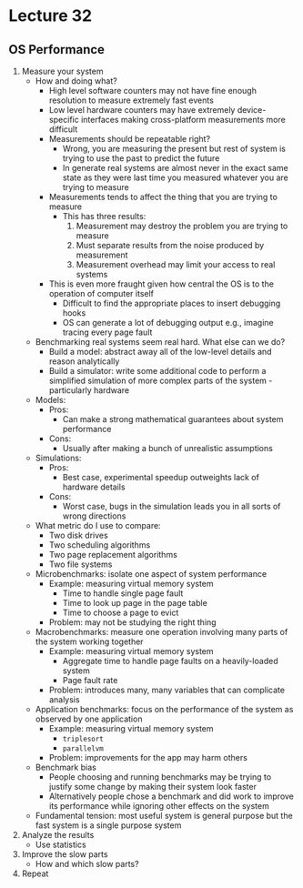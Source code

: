 # Lecture 32

## OS Performance

1. Measure your system
    * How and doing what?
        + High level software counters may not have fine enough resolution to measure extremely fast events
        + Low level hardware counters may have extremely device-specific interfaces making cross-platform measurements more difficult
        + Measurements should be repeatable right?
            - Wrong, you are measuring the present but rest of system is trying to use the past to predict the future
            - In generate real systems are almost never in the exact same state as they were last time you measured whatever you are trying to measure
        + Measurements tends to affect the thing that you are trying to measure
            - This has three results:
                1. Measurement may destroy the problem you are trying to measure
                2. Must separate results from the noise produced by measurement
                3. Measurement overhead may limit your access to real systems
        + This is even more fraught given how central the OS is to the operation of computer itself
            - Difficult to find the appropriate places to insert debugging hooks
            - OS can generate a lot of debugging output e.g., imagine tracing every page fault
    * Benchmarking real systems seem real hard. What else can we do?
        + Build a model: abstract away all of the low-level details and reason analytically
        + Build a simulator: write some additional code to perform a simplified simulation of more complex parts of the system - particularly hardware
    * Models:
        + Pros:
            - Can make a strong mathematical guarantees about system performance
        + Cons:
            - Usually after making a bunch of unrealistic assumptions
    * Simulations:
        + Pros:
            - Best case, experimental speedup outweights lack of hardware details
        + Cons:
            - Worst case, bugs in the simulation leads you in all sorts of wrong directions
    * What metric do I use to compare:
        + Two disk drives
        + Two scheduling algorithms
        + Two page replacement algorithms
        + Two file systems
    * Microbenchmarks: isolate one aspect of system performance
        + Example: measuring virtual memory system
            - Time to handle single page fault
            - Time to look up page in the page table
            - Time to choose a page to evict
        + Problem: may not be studying the right thing
    * Macrobenchmarks: measure one operation involving many parts of the system working together
        + Example: measuring virtual memory system
            - Aggregate time to handle page faults on a heavily-loaded system
            - Page fault rate
        + Problem: introduces many, many variables that can complicate analysis
    * Application benchmarks: focus on the performance of the system as observed by one application
        + Example: measuring virtual memory system
            - `triplesort`
            - `parallelvm`
        + Problem: improvements for the app may harm others
    * Benchmark bias
        + People choosing and running benchmarks may be trying to justify some change by making their system look faster
        + Alternatively people chose a benchmark and did work to improve its performance while ignoring other effects on the system
    * Fundamental tension: most useful system is general purpose but the fast system is a single purpose system
2. Analyze the results
    * Use statistics
3. Improve the slow parts
    * How and which slow parts?
4. Repeat

